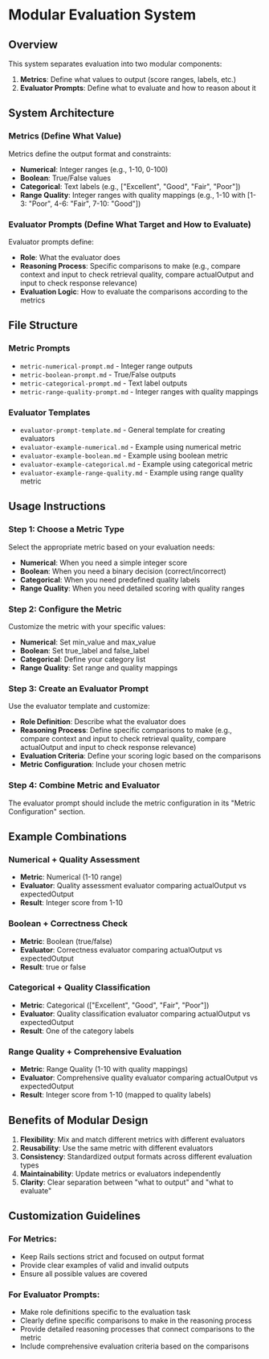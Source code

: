 # Modular Evaluation System

## Overview
This system separates evaluation into two modular components:
1. **Metrics**: Define what values to output (score ranges, labels, etc.)
2. **Evaluator Prompts**: Define what to evaluate and how to reason about it

## System Architecture

### Metrics (Define What Value)
Metrics define the output format and constraints:
- **Numerical**: Integer ranges (e.g., 1-10, 0-100)
- **Boolean**: True/False values
- **Categorical**: Text labels (e.g., ["Excellent", "Good", "Fair", "Poor"])
- **Range Quality**: Integer ranges with quality mappings (e.g., 1-10 with [1-3: "Poor", 4-6: "Fair", 7-10: "Good"])

### Evaluator Prompts (Define What Target and How to Evaluate)
Evaluator prompts define:
- **Role**: What the evaluator does
- **Reasoning Process**: Specific comparisons to make (e.g., compare context and input to check retrieval quality, compare actualOutput and input to check response relevance)
- **Evaluation Logic**: How to evaluate the comparisons according to the metrics

## File Structure

### Metric Prompts
- `metric-numerical-prompt.md` - Integer range outputs
- `metric-boolean-prompt.md` - True/False outputs
- `metric-categorical-prompt.md` - Text label outputs
- `metric-range-quality-prompt.md` - Integer ranges with quality mappings

### Evaluator Templates
- `evaluator-prompt-template.md` - General template for creating evaluators
- `evaluator-example-numerical.md` - Example using numerical metric
- `evaluator-example-boolean.md` - Example using boolean metric
- `evaluator-example-categorical.md` - Example using categorical metric
- `evaluator-example-range-quality.md` - Example using range quality metric

## Usage Instructions

### Step 1: Choose a Metric Type
Select the appropriate metric based on your evaluation needs:
- **Numerical**: When you need a simple integer score
- **Boolean**: When you need a binary decision (correct/incorrect)
- **Categorical**: When you need predefined quality labels
- **Range Quality**: When you need detailed scoring with quality ranges

### Step 2: Configure the Metric
Customize the metric with your specific values:
- **Numerical**: Set min_value and max_value
- **Boolean**: Set true_label and false_label
- **Categorical**: Define your category list
- **Range Quality**: Set range and quality mappings

### Step 3: Create an Evaluator Prompt
Use the evaluator template and customize:
- **Role Definition**: Describe what the evaluator does
- **Reasoning Process**: Define specific comparisons to make (e.g., compare context and input to check retrieval quality, compare actualOutput and input to check response relevance)
- **Evaluation Criteria**: Define your scoring logic based on the comparisons
- **Metric Configuration**: Include your chosen metric

### Step 4: Combine Metric and Evaluator
The evaluator prompt should include the metric configuration in its "Metric Configuration" section.

## Example Combinations

### Numerical + Quality Assessment
- **Metric**: Numerical (1-10 range)
- **Evaluator**: Quality assessment evaluator comparing actualOutput vs expectedOutput
- **Result**: Integer score from 1-10

### Boolean + Correctness Check
- **Metric**: Boolean (true/false)
- **Evaluator**: Correctness evaluator comparing actualOutput vs expectedOutput
- **Result**: true or false

### Categorical + Quality Classification
- **Metric**: Categorical (["Excellent", "Good", "Fair", "Poor"])
- **Evaluator**: Quality classification evaluator comparing actualOutput vs expectedOutput
- **Result**: One of the category labels

### Range Quality + Comprehensive Evaluation
- **Metric**: Range Quality (1-10 with quality mappings)
- **Evaluator**: Comprehensive quality evaluator comparing actualOutput vs expectedOutput
- **Result**: Integer score from 1-10 (mapped to quality labels)

## Benefits of Modular Design

1. **Flexibility**: Mix and match different metrics with different evaluators
2. **Reusability**: Use the same metric with different evaluators
3. **Consistency**: Standardized output formats across different evaluation types
4. **Maintainability**: Update metrics or evaluators independently
5. **Clarity**: Clear separation between "what to output" and "what to evaluate"

## Customization Guidelines

### For Metrics:
- Keep Rails sections strict and focused on output format
- Provide clear examples of valid and invalid outputs
- Ensure all possible values are covered

### For Evaluator Prompts:
- Make role definitions specific to the evaluation task
- Clearly define specific comparisons to make in the reasoning process
- Provide detailed reasoning processes that connect comparisons to the metric
- Include comprehensive evaluation criteria based on the comparisons
